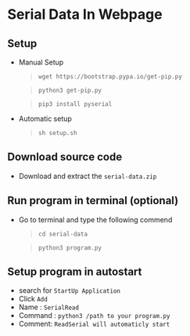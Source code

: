 # Serial Data In Webpage

## Setup
-  Manual Setup
    > `wget https://bootstrap.pypa.io/get-pip.py`
    
    > `python3 get-pip.py`

    > `pip3 install pyserial`
- Automatic setup
    > `sh setup.sh`

## Download source code 
-  Download and extract the `serial-data.zip`

## Run program in terminal (optional)
- Go to terminal and type the following commend 
    > `cd serial-data`

    > `python3 program.py`

## Setup program in autostart
- search for `StartUp Application`
- Click `Add`
- Name : `SerialRead`
- Command : `python3 /path to your program.py`
- Comment: `ReadSerial will automaticly start`